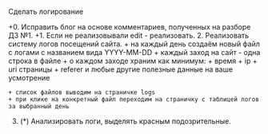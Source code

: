 Сделать логирование 

+0. Исправить блог на основе комментариев, полученных на разборе ДЗ №1.
+1. Если не реализовывали edit - реализовать.
2. Реализовать систему логов посещений сайта.
	+ на каждый день создаём новый файл с логами с названием вида YYYY-MM-DD
	+ каждый заход на сайт - одна строка в файле
	+ о каждом заходе храним как минимум:
		+ время
		+ ip
		+ uri страницы
		+ referer
		и любые другие полезные данные на ваше усмотрение
		
	+ список файлов выводим на страничке logs
	+ при клике на конкретный файл переходим на страничку с таблицей логов за выбранный день
	
3. (*) Анализировать логи, выделять красным подозрительные.
